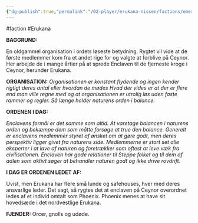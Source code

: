 ```yaml
---
{"dg-publish":true,"permalink":"/02-player/erukana-nissen/factions/emerald-enclave/"}
---
```


#faction #Erukana 

**BAGGRUND:**

En oldgammel organisation i ordets løseste betydning. Rygtet vil vide at de første medlemmer kom fra et andet rige for og valgte at forblive på Ceynor. Her arbejde de i mange årtier på at sprede Enclaven til de fjerneste kroge i Ceynor, herunder Erukana. 

**ORGANISATION:**
*Organisationen er konstant flydende og ingen kender rigtigt deres antal eller hvordan de mødes Hvad der vides er at der er flere end man ville regne med og at organisationen er utrolig løs uden faste rammer og regler. Så længe holder naturens orden i balance.*
 
**ORDENEN I DAG:**

*Enclavens formål er det samme som altid. At varetage balancen i naturens orden og bekæmpe dem som måtte forsøge at true den balance. Generelt er enclavens medlemmer styret af ønsket om at gøre godt, men deres perspektiv ligger givet fra naturens side. Medlemmerne er stort set alle eksperter i at lave af naturen og foretrækker som oftest at leve væk fra civilisationen.  Enclaven har gode relationer til Steppe folket og til dem af adlen som aktivt søger at behandler naturen godt og ikke drive rovdrift.*

**I DAG ER ORDENEN LEDET AF:**

Uvist, men Erukana har flere små lunde og safehouses, hver med deres ansvarlige leder. Det sagt, så rygtes det at enclaven på Ceynor overordnet ledes af et individ omtalt som Phoenix. Phoenix menes at have sit hovedsæde i det nordvestlige Erukana.

**FJENDER:**
Orcer, gnolls og udøde.
